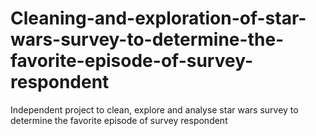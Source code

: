 # Cleaning-and-exploration-of-star-wars-survey-to-determine-the-favorite-episode-of-survey-respondent
Independent project to clean, explore and analyse star wars survey to determine the favorite episode of survey respondent
